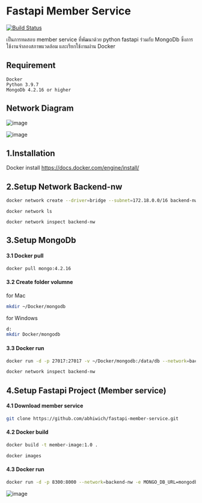 # Fastapi Member Service 
[![Build Status](https://travis-ci.org/joemccann/dillinger.svg?branch=master)](https://travis-ci.org/joemccann/dillinger)

เป็นการทดสอบ member service ที่พัฒนาด้วย python fastapi ร่วมกับ MongoDb ซึ่งการใช้งานจำลองสภาพแวดล้อม และเรียกใช้งานผ่าน Docker

## Requirement 
```
Docker
Python 3.9.7
MongoDb 4.2.16 or higher
```
## Network Diagram
![image](https://drive.google.com/uc?export=view&id=1QfTYFx9L9_DFpzXFylZ1kDVyrx3BePz_)


![image](https://drive.google.com/uc?export=view&id=1EaoKkVdKqHBUzhPuckBEK3aoRmRQyKpJ)


## 1.Installation 
Docker install 
https://docs.docker.com/engine/install/

## 2.Setup Network Backend-nw 
```sh
docker network create --driver=bridge --subnet=172.18.0.0/16 backend-nw
```
```
docker network ls
```
```
docker network inspect backend-nw
```

## 3.Setup MongoDb 
#### 3.1 Docker pull
```sh
docker pull mongo:4.2.16
```
#### 3.2 Create folder volumne
 for Mac 
```sh
mkdir ~/Docker/mongodb
```
for Windows 
```sh
d:
mkdir Docker/mongodb
```
#### 3.3 Docker run
```sh
docker run -d -p 27017:27017 -v ~/Docker/mongodb:/data/db --network=backend-nw --name mongo-con mongo:4.2.16
```
```sh
docker network inspect backend-nw
```
## 4.Setup Fastapi Project (Member service)

#### 4.1 Download member service
```sh
git clone https://github.com/abhiwich/fastapi-member-service.git
```
#### 4.2 Docker build
```sh
docker build -t member-image:1.0 .
```
```sh
docker images
```
#### 4.3 Docker run
```sh
docker run -d -p 8300:8000 --network=backend-nw -e MONGO_DB_URL=mongodb://mongo-con:27017 --name member-con member-image:1.0
```
![image](https://drive.google.com/uc?export=view&id=1UvFrR_glueDopnaCv-6d2Gd2TnckGXLa)


